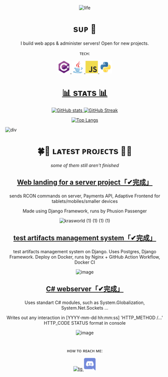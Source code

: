 <div id="header" align="center">

![life](https://github.com/equqe/equqe/assets/145790372/851cca45-197c-4d4b-9e02-00d443cb5924)

  
  <h1> sᴜᴘ 👋</h1>

I build web apps & administer servers! 
Open for new projects.

ᴛᴇᴄʜ:

  <a href="https://www.сsharp.com" target="_blank" rel="noreferrer"> <img src="https://raw.githubusercontent.com/devicons/devicon/master/icons/csharp/csharp-original.svg" alt="csharp" width="40" height="40"/> <a href="https://www.java.com" target="_blank" rel="noreferrer"> <img src="https://raw.githubusercontent.com/devicons/devicon/master/icons/java/java-original.svg" alt="java" width="40" height="40"/> </a> <a href="https://developer.mozilla.org/en-US/docs/Web/JavaScript" target="_blank" rel="noreferrer"> <img src="https://raw.githubusercontent.com/devicons/devicon/master/icons/javascript/javascript-original.svg" alt="javascript" width="40" height="40"/> </a> <a href="https://www.python.com" target="_blank" rel="noreferrer"> <img src="https://raw.githubusercontent.com/devicons/devicon/master/icons/python/python-original.svg" alt="python" width="40" height="40"/>

<h1> </h1>

</div>

<div id="stats" align="center">

  
<h1> 📊 sᴛᴀᴛs 📊 </h1>

![GitHub stats](https://github-readme-stats.vercel.app/api?username=equqe&show_icons=true&bg_color=00000000&rank_icon=github)
[![GitHub Streak](https://streak-stats.demolab.com?user=equqe&theme=github-dark-blue)](https://git.io/streak-stats)


[![Top Langs](https://github-readme-stats.vercel.app/api/top-langs/?username=equqe&show_icons=true&theme=transparent&layout=compact)](https://github.com/anuraghazra/github-readme-stats)

</div>


![div](https://user-images.githubusercontent.com/74038190/212284100-561aa473-3905-4a80-b561-0d28506553ee.gif)


<div id="latest" align="center">

<h1>🍀📑 ʟᴀᴛᴇsᴛ ᴘʀᴏᴊᴇᴄᴛs 📑🍀</h1>
<i>some of them still aren't finished</i>


<h2> 

  [Web landing for a server project「✔完成」](https://github.com/equqe/autodonate-landing/tree/main) 
  
</h2>


sends RCON commands on server, Payments API, Adaptive Frontend for tablets/mobiles/smaller devices

Made using Django Framework, runs by Phusion Passenger

![krasworld (1) (1) (1) (1)](https://github.com/equqe/AutodonateWebLanding/assets/145790372/f0aad4ab-16a0-47d5-aea1-d5a6fcad6758)



<h2> 

  [test artifacts management system「✔完成」](https://github.com/equqe/test-artifacts-management-system) 
  
</h2>

test artifacts management system on Django. Uses Postgres, Django Framework. Deploy on Docker, runs by Nginx + GitHub Action Workflow, Docker CI

![image](https://github.com/user-attachments/assets/222901b7-3511-4b5d-a626-e7f8b5a8caa3)



<h2> 

  [C# webserver「✔完成」](https://github.com/equqe/server-sharp) 
  
</h2>

Uses standart C# modules, such as System.Globalization, System.Net.Sockets ...

Writes out any interaction in [YYYY-mm-dd hh:mm:ss] 'HTTP_METHOD /...' HTTP_CODE STATUS format in console

![image](https://github.com/equqe/equqe/assets/145790372/c3bc42f4-5349-4e94-8f5c-123ba5289fa7)




<h1> </h1>


</div>
<div id="stats" align="center">
ʜᴏᴡ ᴛᴏ ʀᴇᴀᴄʜ ᴍᴇ:


  <a href="https://t.me/html_F5F5F5" target="_blank" rel="noreferrer"> <img src="https://github.com/matomo-org/matomo-icons/blob/master/src/socials/web.telegram.org.svg" alt="tg" width="40" height="40"/>
  <a href="https://discord.com/users/equqe" target="_blank" rel="noreferrer"> <img src="https://github.com/brand-icons/brands/blob/master/icons/color/discord.svg" alt="discord" width="40" height="40"/>
</div>





